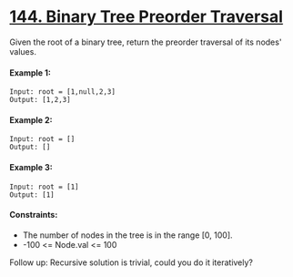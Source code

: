 ﻿# [144. Binary Tree Preorder Traversal](https://leetcode.com/problems/binary-tree-preorder-traversal)

Given the root of a binary tree, return the preorder traversal of its nodes' values.

#### Example 1:
```
Input: root = [1,null,2,3]
Output: [1,2,3]
``` 

#### Example 2:
```
Input: root = []
Output: []
``` 

#### Example 3:
```
Input: root = [1]
Output: [1]
```

#### Constraints:

- The number of nodes in the tree is in the range [0, 100].
- -100 <= Node.val <= 100


Follow up: Recursive solution is trivial, could you do it iteratively?